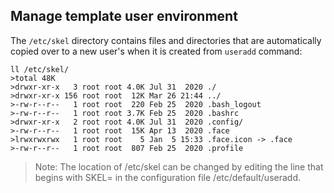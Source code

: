 ## Manage template user environment

The `/etc/skel` directory contains files and directories that are automatically copied over to a new user's when it is created from `useradd` command:
```
ll /etc/skel/
>total 48K
>drwxr-xr-x   3 root root 4.0K Jul 31  2020 ./
>drwxr-xr-x 156 root root  12K Mar 26 21:44 ../
>-rw-r--r--   1 root root  220 Feb 25  2020 .bash_logout
>-rw-r--r--   1 root root 3.7K Feb 25  2020 .bashrc
>drwxr-xr-x   2 root root 4.0K Jul 31  2020 .config/
>-rw-r--r--   1 root root  15K Apr 13  2020 .face
>lrwxrwxrwx   1 root root    5 Jan  5 15:33 .face.icon -> .face
>-rw-r--r--   1 root root  807 Feb 25  2020 .profile
```

> Note: The location of /etc/skel can be changed by editing the line that begins with SKEL= in the configuration file /etc/default/useradd.